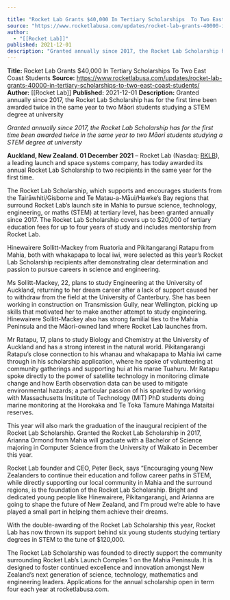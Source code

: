 ```yaml
---

title: "Rocket Lab Grants $40,000 In Tertiary Scholarships  To Two East Coast Students "
source: "https://www.rocketlabusa.com/updates/rocket-lab-grants-40000-in-tertiary-scholarships-to-two-east-coast-students/"
author:
  - "[[Rocket Lab]]"
published: 2021-12-01
description: "Granted annually since 2017, the Rocket Lab Scholarship has for the first time been awarded twice in the same year to two Māori students studying a STEM degree at university"
---
```


**Title:** Rocket Lab Grants $40,000 In Tertiary Scholarships  To Two East Coast Students 
**Source:** https://www.rocketlabusa.com/updates/rocket-lab-grants-40000-in-tertiary-scholarships-to-two-east-coast-students/
**Author:** [[Rocket Lab]]
**Published:** 2021-12-01
**Description:** Granted annually since 2017, the Rocket Lab Scholarship has for the first time been awarded twice in the same year to two Māori students studying a STEM degree at university

*Granted annually since 2017, the Rocket Lab Scholarship has for the first time been awarded twice in the same year to two Māori students studying a STEM degree at university* 

**Auckland, New Zealand. 01 December 2021** – Rocket Lab (Nasdaq: [RKLB](https://investors.rocketlabusa.com/)), a leading launch and space systems company, has today awarded its annual Rocket Lab Scholarship to two recipients in the same year for the first time.

The Rocket Lab Scholarship, which supports and encourages students from the Tairāwhiti/Gisborne and Te Matau-a-Māui/Hawke’s Bay regions that surround Rocket Lab’s launch site in Mahia to pursue science, technology, engineering, or maths (STEM) at tertiary level, has been granted annually since 2017. The Rocket Lab Scholarship covers up to $20,000 of tertiary education fees for up to four years of study and includes mentorship from Rocket Lab.

Hinewairere Sollitt-Mackey from Ruatoria and Pikitangarangi Ratapu from Mahia, both with whakapapa to local iwi, were selected as this year’s Rocket Lab Scholarship recipients after demonstrating clear determination and passion to pursue careers in science and engineering.

Ms Sollitt-Mackey, 22, plans to study Engineering at the University of Auckland, returning to her dream career after a lack of support caused her to withdraw from the field at the University of Canterbury. She has been working in construction on Transmission Gully, near Wellington, picking up skills that motivated her to make another attempt to study engineering. Hinewairere Sollitt-Mackey also has strong familial ties to the Mahia Peninsula and the Māori-owned land where Rocket Lab launches from.

Mr Ratapu, 17, plans to study Biology and Chemistry at the University of Auckland and has a strong interest in the natural world. Pikitangarangi Ratapu’s close connection to his whanau and whakapapa to Mahia iwi came through in his scholarship application, where he spoke of volunteering at community gatherings and supporting hui at his marae Tuahuru. Mr Ratapu spoke directly to the power of satellite technology in monitoring climate change and how Earth observation data can be used to mitigate environmental hazards; a particular passion of his sparked by working with Massachusetts Institute of Technology (MIT) PhD students doing marine monitoring at the Horokaka and Te Toka Tamure Mahinga Mataitai reserves.

This year will also mark the graduation of the inaugural recipient of the Rocket Lab Scholarship. Granted the Rocket Lab Scholarship in 2017, Arianna Ormond from Mahia will graduate with a Bachelor of Science majoring in Computer Science from the University of Waikato in December this year.

Rocket Lab founder and CEO, Peter Beck, says “Encouraging young New Zealanders to continue their education and follow career paths in STEM, while directly supporting our local community in Mahia and the surround regions, is the foundation of the Rocket Lab Scholarship. Bright and dedicated young people like Hinewairere, Pikitangarangi, and Arianna are going to shape the future of New Zealand, and I’m proud we’re able to have played a small part in helping them achieve their dreams.

With the double-awarding of the Rocket Lab Scholarship this year, Rocket Lab has now thrown its support behind six young students studying tertiary degrees in STEM to the tune of $120,000.

The Rocket Lab Scholarship was founded to directly support the community surrounding Rocket Lab’s Launch Complex 1 on the Mahia Peninsula. It is designed to foster continued excellence and innovation amongst New Zealand’s next generation of science, technology, mathematics and engineering leaders. Applications for the annual scholarship open in term four each year at rocketlabusa.com.